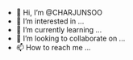 - 👋 Hi, I’m @CHARJUNSOO
- 👀 I’m interested in ...
- 🌱 I’m currently learning ...
- 💞️ I’m looking to collaborate on ...
- 📫 How to reach me ...

<!---
CHARJUNSOO/CHARJUNSOO is a ✨ special ✨ repository because its `README.md` (this file) appears on your GitHub profile.
You can click the Preview link to take a look at your changes.
--->
